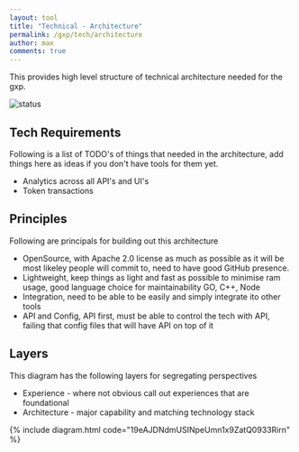 ```yaml
---
layout: tool
title: "Technical - Architecture"
permalink: /gxp/tech/architecture
author: max
comments: true
---
```


This provides high level structure of technical architecture needed for the gxp.

![status](https://img.shields.io/badge/status-draft-red)

## Tech Requirements

Following is a list of TODO's of things that needed in the architecture, add things here as ideas if you don't have tools for them yet.

- Analytics across all API's and UI's
- Token transactions

## Principles

Following are principals for building out this architecture

- OpenSource, with Apache 2.0 license as much as possible as it will be most likeley people will commit to, need to have good GitHub presence.
- Lightweight, keep things as light and fast as possible to minimise ram usage, good language choice for maintainability  GO, C++, Node
- Integration, need to be able to be easily and simply integrate ito other tools
- API and Config, API first, must be able to control the tech with API, failing that config files that will have API on top of it

## Layers

This diagram has the following layers for segregating perspectives

- Experience - where not obvious call out experiences that are foundational
- Architecture - major capability and matching technology stack

{% include diagram.html code="19eAJDNdmUSINpeUmn1x9ZatQ0933Rirn" %}
